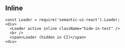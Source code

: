 ## Inline

    const Loader = require('semantic-ui-react').Loader;
    <div>
      <Loader active inline className="hide-in-test" />
      <br />
      <span>Loader (hidden in CI)</span>
    <div>

